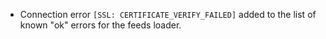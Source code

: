 
- Connection error `[SSL: CERTIFICATE_VERIFY_FAILED]` added to the list of known "ok" errors for the feeds loader.
